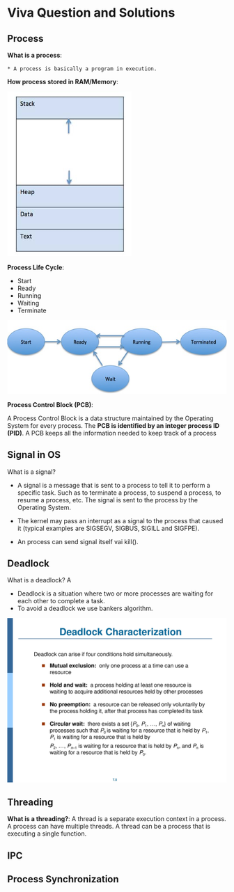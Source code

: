 # Viva Question and Solutions

## Process

**What is a process**:

```text
* A process is basically a program in execution.
```

**How process stored in RAM/Memory**:

![images](./images/process_components.jpg)

**Process Life Cycle**:

- Start
- Ready
- Running
- Waiting
- Terminate

![images](images/process_state.jpg)

**Process Control Block (PCB)**:

A Process Control Block is a data structure maintained by the Operating System for every process. The **PCB is identified by an integer process ID (PID)**. A PCB keeps all the information needed to keep track of a process

## Signal in OS

What is a signal?

- A signal is a message that is sent to a process to tell it to perform a specific task. Such as to terminate a process, to suspend a process, to resume a process, etc. The signal is sent to the process by the Operating System.

-  The kernel may pass an interrupt as a signal to the process that caused it (typical examples are SIGSEGV, SIGBUS, SIGILL and SIGFPE).

- An process can send signal itself vai kill().


## Deadlock

What is a deadlock? A

- Deadlock is a situation where two or more processes are waiting for each other to complete a task.
- To avoid a deadlock we use bankers algorithm.

![images](./images/presentation7-5.jpg)

## Threading

**What is a threading?**: A thread is a separate execution context in a process. A process can have multiple threads. A thread can be a process that is executing a single function. 



## IPC

## Process Synchronization
